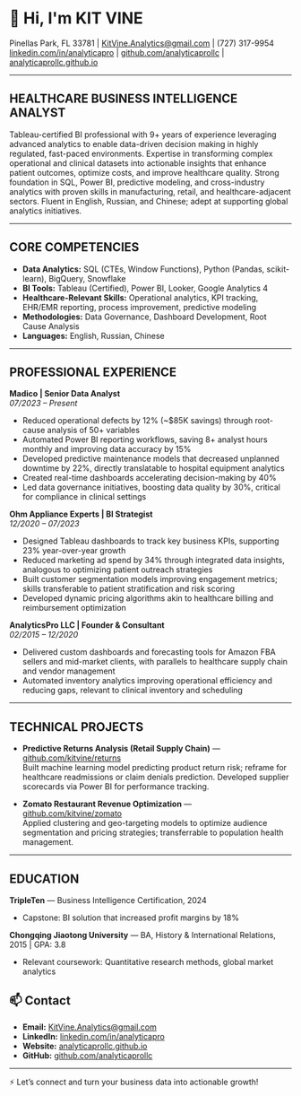 # 👋 Hi, I'm KIT VINE

Pinellas Park, FL 33781 | KitVine.Analytics@gmail.com | (727) 317-9954  
[linkedin.com/in/analyticapro](https://linkedin.com/in/analyticapro) | [github.com/analyticaprollc](https://github.com/analyticaprollc) | [analyticaprollc.github.io](https://analyticaprollc.github.io)

---

## HEALTHCARE BUSINESS INTELLIGENCE ANALYST

Tableau-certified BI professional with 9+ years of experience leveraging advanced analytics to enable data-driven decision making in highly regulated, fast-paced environments. Expertise in transforming complex operational and clinical datasets into actionable insights that enhance patient outcomes, optimize costs, and improve healthcare quality. Strong foundation in SQL, Power BI, predictive modeling, and cross-industry analytics with proven skills in manufacturing, retail, and healthcare-adjacent sectors. Fluent in English, Russian, and Chinese; adept at supporting global analytics initiatives.

---

## CORE COMPETENCIES

- **Data Analytics:** SQL (CTEs, Window Functions), Python (Pandas, scikit-learn), BigQuery, Snowflake  
- **BI Tools:** Tableau (Certified), Power BI, Looker, Google Analytics 4  
- **Healthcare-Relevant Skills:** Operational analytics, KPI tracking, EHR/EMR reporting, process improvement, predictive modeling  
- **Methodologies:** Data Governance, Dashboard Development, Root Cause Analysis  
- **Languages:** English, Russian, Chinese

---

## PROFESSIONAL EXPERIENCE

**Madico | Senior Data Analyst**  
*07/2023 – Present*  
- Reduced operational defects by 12% (~$85K savings) through root-cause analysis of 50+ variables  
- Automated Power BI reporting workflows, saving 8+ analyst hours monthly and improving data accuracy by 15%  
- Developed predictive maintenance models that decreased unplanned downtime by 22%, directly translatable to hospital equipment analytics  
- Created real-time dashboards accelerating decision-making by 40%  
- Led data governance initiatives, boosting data quality by 30%, critical for compliance in clinical settings  

**Ohm Appliance Experts | BI Strategist**  
*12/2020 – 07/2023*  
- Designed Tableau dashboards to track key business KPIs, supporting 23% year-over-year growth  
- Reduced marketing ad spend by 34% through integrated data insights, analogous to optimizing patient outreach strategies  
- Built customer segmentation models improving engagement metrics; skills transferable to patient stratification and risk scoring  
- Developed dynamic pricing algorithms akin to healthcare billing and reimbursement optimization  

**AnalyticsPro LLC | Founder & Consultant**  
*02/2015 – 12/2020*  
- Delivered custom dashboards and forecasting tools for Amazon FBA sellers and mid-market clients, with parallels to healthcare supply chain and vendor management  
- Automated inventory analytics improving operational efficiency and reducing gaps, relevant to clinical inventory and scheduling  

---

## TECHNICAL PROJECTS

- **Predictive Returns Analysis (Retail Supply Chain)** — [github.com/kitvine/returns](https://github.com/kitvine/returns)  
Built machine learning model predicting product return risk; reframe for healthcare readmissions or claim denials prediction. Developed supplier scorecards via Power BI for performance tracking.  

- **Zomato Restaurant Revenue Optimization** — [github.com/kitvine/zomato](https://github.com/kitvine/zomato)  
Applied clustering and geo-targeting models to optimize audience segmentation and pricing strategies; transferrable to population health management.  

---

## EDUCATION

**TripleTen** — Business Intelligence Certification, 2024  
- Capstone: BI solution that increased profit margins by 18%  

**Chongqing Jiaotong University** — BA, History & International Relations, 2015 | GPA: 3.8  
- Relevant coursework: Quantitative research methods, global market analytics  
## 📫 Contact

- **Email:** [KitVine.Analytics@gmail.com](mailto:KitVine.Analytics@gmail.com)  
- **LinkedIn:** [linkedin.com/in/analyticapro](https://www.linkedin.com/in/analyticapro/)  
- **Website:** [analyticaprollc.github.io](https://analyticaprollc.github.io/)  
- **GitHub:** [github.com/analyticaprollc](https://github.com/analyticaprollc)

---

⚡ Let’s connect and turn your business data into actionable growth!
